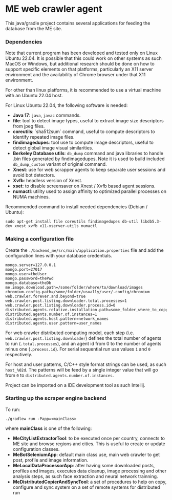 # ME web crawler agent

This java/gradle project contains several applications for feeding the database from the ME site.

### Dependencies

Note that current program has been developed and tested only on Linux Ubuntu 22.04. It is possible that
this could work on other systems as such MacOS or Windows, but additional research should be done on
how to support specific elements on that platforms, particularly an X11 server environment and the
availability of Chrome browser under that X11 environment.

For other than linux platforms, it is recommended to use a virtual machine with an Ubuntu 22.04 host.

For Linux Ubuntu 22.04, the following software is needed:
- **Java 17**: `java`, `javac` commands.
- **file**: tool to detect image types, useful to extract image size descriptors from jpeg files.
- **coreutils**: ´sha512sum´ command, useful to compute descriptors to identify repeated image files.
- **findimagedupes**: tool use to compute image descriptors, useful to detect global image visual similarities.
- **Berkeley Database utils**: `db_dump` command and java libraries to handle .bin files generated by findimagedupes. Note it is used to build included `db_dump_custom` variant of original command.
- **Xnest**: use for web scrapper agents to keep separate user sessions and avoid bot detectors.
- **Xvfb**: headless version of Xnest.
- **xset**: to disable screensaver on Xnest / Xvfb based agent sessions.
- **numactl**: utility used to assign affinity to optimized parallel processes on NUMA machines.

Recommended command to install needed dependencies (Debian / Ubuntu):
```
sudo apt-get install file coreutils findimagedupes db-util libdb5.3-dev xnest xvfb x11-xserver-utils numactl
```

### Making a configuration file

Create the `./backend_me/src/main/application.properties` file and add the configuration lines with your database credentials.

```
mongo.server=127.0.0.1
mongo.port=27017
mongo.user=theUser
mongo.password=thePwd
mongo.database=theDb
me.image.download.path=/some/folder/where/to/download/images
chromium.config.path=/some/folder/usually/user/.config/chromium
web.crawler.forever.and.beyond=true
web.crawler.post.listing.downloader.total.processes=1
web.crawler.post.listing.downloader.process.id=0
distributed.agents.relative.installation.path=some_folder_where_to_copy_project_to_distributed_systems_via_ssh
distributed.agents.number.of.instances=1
distributed.agents.host.pattern=network_names
distributed.agents.user.pattern=user_names
```

For web crawler distributed computing model, each step (i.e. `web.crawler.post.listing.downloader`) defines the
total number of agents to run (`.total.processes`), and an agent id from 0 to the number of agents minus one
(`.process.id`). For serial sequential run use values `1` and `0` respectively.

For host and user patterns, C/C++ style format strings can be used, as such `host_%02d`. The patterns will be
feed by a single integer value that will go from `0` to `distributed.agents.number.of.instances`.

Project can be imported on a IDE development tool as such Intellij.

### Starting up the scraper engine backend

To run:

```
./gradlew run -Papp=<mainClass>
```

where **mainClass** is one of the following:
- **MeCityListExtractorTool**: to be executed once per country, connects to ME site and browse regions and cities. This is useful to create or update configuration classes.
- **MeBotSeleniumApp**: default main class use, main web crawler to get post, profile and image information.
- **MeLocalDataProcessorApp**:  after having some downloaded posts, profiles and images, executes data cleanup, image processing and other analysis steps, as such face extraction and neural network trainning.
- **MeDistributedCopierAndSyncTool**: a set of procedures to help on copy, configure and sync system on a set of remote systems for distributed run
